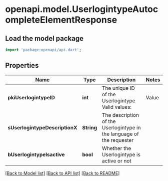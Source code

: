 # openapi.model.UserlogintypeAutocompleteElementResponse

## Load the model package
```dart
import 'package:openapi/api.dart';
```

## Properties
Name | Type | Description | Notes
------------ | ------------- | ------------- | -------------
**pkiUserlogintypeID** | **int** | The unique ID of the Userlogintype  Valid values:  |Value|Description|Detail| |-|-|-| |1|**Email Only**|The Ezsignsigner will receive a secure link by email| |2|**Email and phone or SMS**|The Ezsignsigner will receive a secure link by email and will need to authenticate using SMS or Phone call. **Additional fee applies**| |3|**Email and secret question**|The Ezsignsigner will receive a secure link by email and will need to authenticate using a predefined question and answer| |4|**In person only**|The Ezsignsigner will only be able to sign \"In-Person\" and there won't be any authentication. No email will be sent for invitation to sign. Make sure you evaluate the risk of signature denial and at minimum, we recommend you use a handwritten signature type| |5|**In person with phone or SMS**|The Ezsignsigner will only be able to sign \"In-Person\" and will need to authenticate using SMS or Phone call. No email will be sent for invitation to sign. **Additional fee applies**| |6|**Embedded**|The Ezsignsigner will only be able to sign in the embedded solution. No email will be sent for invitation to sign. **Additional fee applies**|   |7|**Embedded with phone or SMS**|The Ezsignsigner will only be able to sign in the embedded solution and will need to authenticate using SMS or Phone call. No email will be sent for invitation to sign. **Additional fee applies**|   |8|**No validation**|The Ezsignsigner will not receive an email and won't have to validate his connection using 2 factor. **Additional fee applies**|      |9|**Sms only**|The Ezsignsigner will not receive an email but will will need to authenticate using SMS. **Additional fee applies**|      | 
**sUserlogintypeDescriptionX** | **String** | The description of the Userlogintype in the language of the requester | 
**bUserlogintypeIsactive** | **bool** | Whether the Userlogintype is active or not | 

[[Back to Model list]](../README.md#documentation-for-models) [[Back to API list]](../README.md#documentation-for-api-endpoints) [[Back to README]](../README.md)


